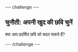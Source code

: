 --- challenge ---

## चुनौती: अपनी खुद की छवि चुनें

क्या आप प्रदर्शित छवि को बदल सकते हैं?

--- /challenge ---